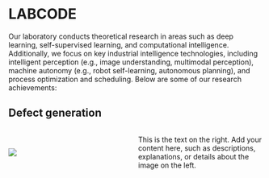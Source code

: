 # LABCODE
Our laboratory conducts theoretical research in areas such as deep learning, self-supervised learning, and computational intelligence. Additionally, we focus on key industrial intelligence technologies, including intelligent perception (e.g., image understanding, multimodal perception), machine autonomy (e.g., robot self-learning, autonomous planning), and process optimization and scheduling. Below are some of our research achievements:

## Defect generation
<div style="display: flex; align-items: center;">
  <div style="flex: 1;">
    <img src="https://github.com/user-attachments/assets/2c248ee5-7f32-4e82-be88-6a1d36f45d3f" style="max-width: 50%; height: auto;" />
  </div>
  <div style="flex: 1; padding-left: 10px;">
    <p>
      This is the text on the right. Add your content here, such as descriptions, explanations, or details about the image on the left.
    </p>
  </div>
</div>
